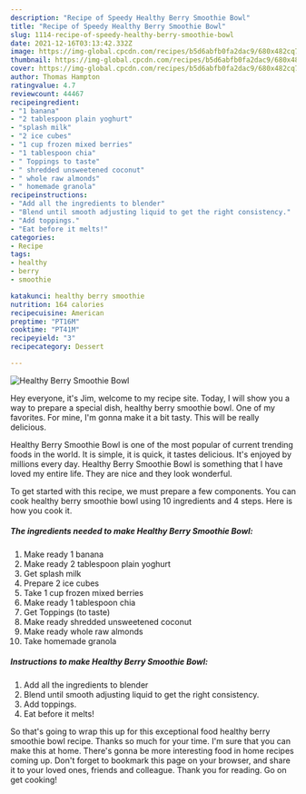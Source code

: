 ```yaml
---
description: "Recipe of Speedy Healthy Berry Smoothie Bowl"
title: "Recipe of Speedy Healthy Berry Smoothie Bowl"
slug: 1114-recipe-of-speedy-healthy-berry-smoothie-bowl
date: 2021-12-16T03:13:42.332Z
image: https://img-global.cpcdn.com/recipes/b5d6abfb0fa2dac9/680x482cq70/healthy-berry-smoothie-bowl-recipe-main-photo.jpg
thumbnail: https://img-global.cpcdn.com/recipes/b5d6abfb0fa2dac9/680x482cq70/healthy-berry-smoothie-bowl-recipe-main-photo.jpg
cover: https://img-global.cpcdn.com/recipes/b5d6abfb0fa2dac9/680x482cq70/healthy-berry-smoothie-bowl-recipe-main-photo.jpg
author: Thomas Hampton
ratingvalue: 4.7
reviewcount: 44467
recipeingredient:
- "1 banana"
- "2 tablespoon plain yoghurt"
- "splash milk"
- "2 ice cubes"
- "1 cup frozen mixed berries"
- "1 tablespoon chia"
- " Toppings to taste"
- " shredded unsweetened coconut"
- " whole raw almonds"
- " homemade granola"
recipeinstructions:
- "Add all the ingredients to blender"
- "Blend until smooth adjusting liquid to get the right consistency."
- "Add toppings."
- "Eat before it melts!"
categories:
- Recipe
tags:
- healthy
- berry
- smoothie

katakunci: healthy berry smoothie 
nutrition: 164 calories
recipecuisine: American
preptime: "PT16M"
cooktime: "PT41M"
recipeyield: "3"
recipecategory: Dessert

---
```



![Healthy Berry Smoothie Bowl](https://img-global.cpcdn.com/recipes/b5d6abfb0fa2dac9/680x482cq70/healthy-berry-smoothie-bowl-recipe-main-photo.jpg)

Hey everyone, it's Jim, welcome to my recipe site. Today, I will show you a way to prepare a special dish, healthy berry smoothie bowl. One of my favorites. For mine, I'm gonna make it a bit tasty. This will be really delicious.



Healthy Berry Smoothie Bowl is one of the most popular of current trending foods in the world. It is simple, it is quick, it tastes delicious. It's enjoyed by millions every day. Healthy Berry Smoothie Bowl is something that I have loved my entire life. They are nice and they look wonderful.


To get started with this recipe, we must prepare a few components. You can cook healthy berry smoothie bowl using 10 ingredients and 4 steps. Here is how you cook it.

<!--inarticleads1-->

##### The ingredients needed to make Healthy Berry Smoothie Bowl:

1. Make ready 1 banana
1. Make ready 2 tablespoon plain yoghurt
1. Get splash milk
1. Prepare 2 ice cubes
1. Take 1 cup frozen mixed berries
1. Make ready 1 tablespoon chia
1. Get  Toppings (to taste)
1. Make ready  shredded unsweetened coconut
1. Make ready  whole raw almonds
1. Take  homemade granola




<!--inarticleads2-->

##### Instructions to make Healthy Berry Smoothie Bowl:

1. Add all the ingredients to blender
1. Blend until smooth adjusting liquid to get the right consistency.
1. Add toppings.
1. Eat before it melts!




So that's going to wrap this up for this exceptional food healthy berry smoothie bowl recipe. Thanks so much for your time. I'm sure that you can make this at home. There's gonna be more interesting food in home recipes coming up. Don't forget to bookmark this page on your browser, and share it to your loved ones, friends and colleague. Thank you for reading. Go on get cooking!

